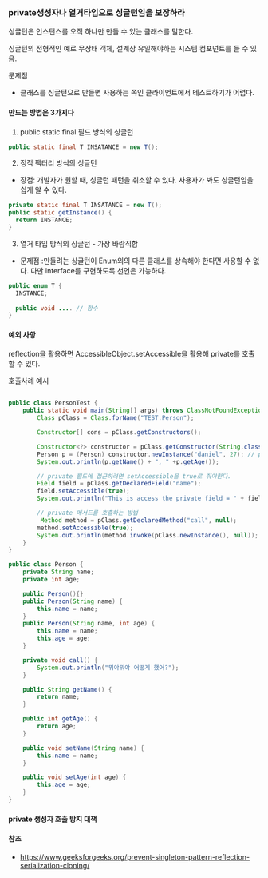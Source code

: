 ### private생성자나 열거타입으로 싱글턴임을 보장하라

싱글턴은 인스턴스를 오직 하나만 만들 수 있는 클래스를 말한다.

싱글턴의 전형적인 예로 무상태 객체, 설계상 유일해야하는 시스템 컴포넌트를 들 수 있음.

문제점
- 클래스를 싱글턴으로 만들면 사용하는 쪽인 클라이언트에서 테스트하기가 어렵다.

#### 만드는 방법은 3가지다
1) public static final 필드 방식의 싱글턴
```java
public static final T INSATANCE = new T();
```
2) 정적 팩터리 방식의 싱글턴
  - 장점: 개발자가 원할 때, 싱글턴 패턴을 취소할 수 있다. 사용자가 봐도 싱글턴임을 쉽게 알 수 있다.
       
```java
private static final T INSATANCE = new T();
public static getInstance() {
  return INSTANCE;
}
```
3) 열거 타입 방식의 싱글턴 - 가장 바람직함
  - 문제점 :만들려는 싱글턴이 Enum외의 다른 클래스를 상속해야 한다면 사용할 수 없다. 다만 interface를 구현하도록 선언은 가능하다.
```java
public enum T {
  INSTANCE;
  
  public void .... // 함수
}
```

#### 예외 사항
reflection을 활용하면 AccessibleObject.setAccessible을 활용해 private를 호출할 수 있다.

호출사례 예시
```java

public class PersonTest {
    public static void main(String[] args) throws ClassNotFoundException, InstantiationException, IllegalAccessException, NoSuchMethodException, InvocationTargetException, NoSuchFieldException {
        Class pClass = Class.forName("TEST.Person");

        Constructor[] cons = pClass.getConstructors();

        Constructor<?> constructor = pClass.getConstructor(String.class, int.class);
        Person p = (Person) constructor.newInstance("daniel", 27); // pClass.newInstance [deprecated]
        System.out.println(p.getName() + ", " +p.getAge());

        // private 필드에 접근하려면 setAccessible을 true로 줘야한다.
        Field field = pClass.getDeclaredField("name");
        field.setAccessible(true);
        System.out.println("This is access the private field = " + field.get(pClass.newInstance()));

        // private 메서드를 호출하는 방법
         Method method = pClass.getDeclaredMethod("call", null);
        method.setAccessible(true);
        System.out.println(method.invoke(pClass.newInstance(), null));
    }
}

public class Person {
    private String name;
    private int age;

    public Person(){}
    public Person(String name) {
        this.name = name;
    }
    public Person(String name, int age) {
        this.name = name;
        this.age = age;
    }

    private void call() {
        System.out.println("뭐야뭐야 어떻게 했어?");
    }

    public String getName() {
        return name;
    }

    public int getAge() {
        return age;
    }

    public void setName(String name) {
        this.name = name;
    }

    public void setAge(int age) {
        this.age = age;
    }
}
```

#### private 생성자 호출 방지 대책


#### 참조

- https://www.geeksforgeeks.org/prevent-singleton-pattern-reflection-serialization-cloning/
